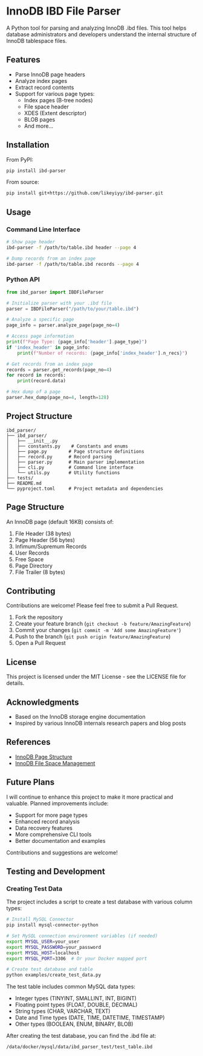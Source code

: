 # InnoDB IBD File Parser

A Python tool for parsing and analyzing InnoDB .ibd files. This tool helps database administrators and developers understand the internal structure of InnoDB tablespace files.

## Features

- Parse InnoDB page headers
- Analyze index pages
- Extract record contents
- Support for various page types:
  - Index pages (B-tree nodes)
  - File space header
  - XDES (Extent descriptor)
  - BLOB pages
  - And more...

## Installation

From PyPI:
```bash
pip install ibd-parser
```

From source:
```bash
pip install git+https://github.com/likeyiyy/ibd-parser.git
```

## Usage

### Command Line Interface

```bash
# Show page header
ibd-parser -f /path/to/table.ibd header --page 4

# Dump records from an index page
ibd-parser -f /path/to/table.ibd records --page 4
```

### Python API

```python
from ibd_parser import IBDFileParser

# Initialize parser with your .ibd file
parser = IBDFileParser("/path/to/your/table.ibd")

# Analyze a specific page
page_info = parser.analyze_page(page_no=4)

# Access page information
print(f"Page Type: {page_info['header'].page_type}")
if 'index_header' in page_info:
    print(f"Number of records: {page_info['index_header'].n_recs}")

# Get records from an index page
records = parser.get_records(page_no=4)
for record in records:
    print(record.data)

# Hex dump of a page
parser.hex_dump(page_no=4, length=128)
```

## Project Structure

```
ibd_parser/
├── ibd_parser/
│   ├── __init__.py
│   ├── constants.py    # Constants and enums
│   ├── page.py        # Page structure definitions
│   ├── record.py      # Record parsing
│   ├── parser.py      # Main parser implementation
│   ├── cli.py         # Command line interface
│   └── utils.py       # Utility functions
├── tests/
├── README.md
└── pyproject.toml     # Project metadata and dependencies
```

## Page Structure

An InnoDB page (default 16KB) consists of:

1. File Header (38 bytes)
2. Page Header (56 bytes)
3. Infimum/Supremum Records
4. User Records
5. Free Space
6. Page Directory
7. File Trailer (8 bytes)

## Contributing

Contributions are welcome! Please feel free to submit a Pull Request.

1. Fork the repository
2. Create your feature branch (`git checkout -b feature/AmazingFeature`)
3. Commit your changes (`git commit -m 'Add some AmazingFeature'`)
4. Push to the branch (`git push origin feature/AmazingFeature`)
5. Open a Pull Request

## License

This project is licensed under the MIT License - see the LICENSE file for details.

## Acknowledgments

- Based on the InnoDB storage engine documentation
- Inspired by various InnoDB internals research papers and blog posts

## References

- [InnoDB Page Structure](https://dev.mysql.com/doc/refman/8.0/en/innodb-page-structure.html)
- [InnoDB File Space Management](https://dev.mysql.com/doc/refman/8.0/en/innodb-file-space.html)

## Future Plans

I will continue to enhance this project to make it more practical and valuable. Planned improvements include:

- Support for more page types
- Enhanced record analysis
- Data recovery features
- More comprehensive CLI tools
- Better documentation and examples

Contributions and suggestions are welcome!

## Testing and Development

### Creating Test Data

The project includes a script to create a test database with various column types:

```bash
# Install MySQL Connector
pip install mysql-connector-python

# Set MySQL connection environment variables (if needed)
export MYSQL_USER=your_user
export MYSQL_PASSWORD=your_password
export MYSQL_HOST=localhost
export MYSQL_PORT=3306  # Or your Docker mapped port

# Create test database and table
python examples/create_test_data.py
```

The test table includes common MySQL data types:
- Integer types (TINYINT, SMALLINT, INT, BIGINT)
- Floating point types (FLOAT, DOUBLE, DECIMAL)
- String types (CHAR, VARCHAR, TEXT)
- Date and Time types (DATE, TIME, DATETIME, TIMESTAMP)
- Other types (BOOLEAN, ENUM, BINARY, BLOB)

After creating the test database, you can find the .ibd file at:
```
/data/docker/mysql/data/ibd_parser_test/test_table.ibd
```
